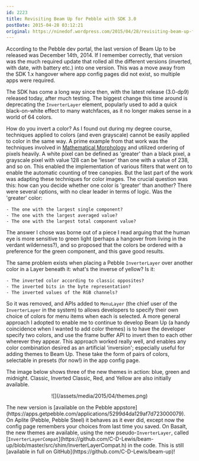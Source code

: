 ```yaml
---
id: 2223
title: Revisiting Beam Up for Pebble with SDK 3.0
postDate: 2015-04-28 03:12:21
original: https://ninedof.wordpress.com/2015/04/28/revisiting-beam-up-for-pebble-with-sdk-3-0/
---
```


According to the Pebble dev portal, the last version of Beam Up to be released was December 14th, 2014. If I remember correctly, that version was the much required update that rolled all the different versions (inverted, with date, with battery etc.) into one version. This was a move away from the SDK 1.x hangover where app config pages did not exist, so multiple apps were required.

The SDK has come a long way since then, with the latest release (3.0-dp9) released today, after much testing. The biggest change this time around is deprecating the <code>InverterLayer</code> element, popularly used to add a quick black-on-white effect to many watchfaces, as it no longer makes sense in a world of 64 colors.

How do you invert a color? As I found out during my degree course, techniques applied to colors (and even grayscale) cannot be easily applied to color in the same way. A prime example from that work was the techniques involved in  [Mathematical Morphology](http://en.wikipedia.org/wiki/Mathematical_morphology) and utilized ordering of pixels heavily. A white pixel can be defined as 'greater' than a black pixel, a grayscale pixel with value 128 can be 'lesser' than one with a value of 238, and so on. This enabled the implementation of various filters that went on to enable the automatic counting of tree canopies. But the last part of the work was adapting these techniques for color images. The crucial question was this: how can you decide whether one color is 'greater' than another? There were several options, with no clear leader in terms of logic. Was the 'greater' color:


	- The one with the largest single component?
	- The one with the largest averaged value?
	- The one with the largest total component value?


The answer I chose was borne out of a piece I read arguing that the human eye is more sensitive to green light (perhaps a hangover from living in the verdant wilderness?), and so proposed that the colors be ordered with a preference for the green component, and this gave good results.

The same problem exists when placing a Pebble <code>InverterLayer</code> over another color in a Layer beneath it: what's the inverse of yellow? Is it:


	- The inverted color according to classic opposites?
	- The inverted bits in the byte representation?
	- The inverted values of the RGB channels?


So it was removed, and APIs added to <code>MenuLayer</code> (the chief user of the <code>InverterLayer</code> in the system) to allows developers to specify their own choice of colors for menu items when each is selected. A more general approach I adopted to enable me to continue to develop Beam Up (a handy coincidence when I wanted to add color themes) is to have the developer specify two colors, and use the frame buffer API to invert then to each other wherever they appear. This approach worked really well, and enables any color combination desired as an artificial 'inversion'; especially useful for adding themes to Beam Up. These take the form of pairs of colors, selectable in presets (for now!) in the app config page.

The image below shows three of the new themes in action: blue, green and midnight. Classic, Inverted Classic, Red, and Yellow are also initially available.
<p style="text-align:center;">![](/assets/media/2015/04/themes.png)</p>
<p style="text-align:left;">The new version is  [available on the Pebble appstore](https://apps.getpebble.com/applications/5299d4da129af7d723000079). On Aplite (Pebble, Pebble Steel) it behaves as it ever did, except now the config page remembers your choices from last time you saved. On Basalt, the new themes are available, using the new pseudo-<code>InverterLayer</code>, called  [<code>InverterLayerCompat</code>](https://github.com/C-D-Lewis/beam-up/blob/master/src/shim/InverterLayerCompat.h) in the code. This is still  [available in full on GitHub](https://github.com/C-D-Lewis/beam-up)!</p>
